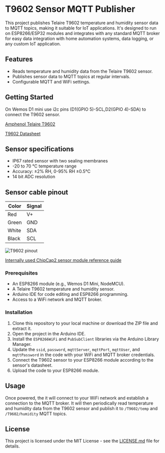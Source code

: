 # T9602 Sensor MQTT Publisher

This project publishes Telaire T9602 temperature and humidity sensor data to MQTT topics, making it suitable for IoT applications.
It's designed to run on ESP8266/ESP32 modules and integrates with any standard MQTT broker for easy data integration with home automation systems, data logging, or any custom IoT application.

## Features

- Reads temperature and humidity data from the Telaire T9602 sensor.
- Publishes sensor data to MQTT topics at regular intervals.
- Configurable MQTT and WiFi settings.

## Getting Started
On Wemos D1 mini use i2c pins (D1(GPIO 5)-SCL,D2(GPIO 4)-SDA) to connect the T9602 sensor.

[Amphenol Telaire T9602](https://www.amphenol-sensors.com/en/telaire/humidity/527-humidity-sensors/3224-t9602)

[T9602 Datasheet](https://www.farnell.com/datasheets/1872050.pdf)

##  Sensor specifications

  * IP67 rated sensor with two sealing membranes
  * -20 to 70 °C temperature range
  * Accuracy: ±2% RH, 0-95% RH ±0.5°C
  * 14 bit ADC resolution

## Sensor cable pinout

| **Color** |   **Signal**   |
|-----------|----------------|
| Red       | V+             |
| Green     | GND            |
| White     | SDA            |
| Black     | SCL            |

![T9602 pinout](https://encrypted-tbn0.gstatic.com/images?q=tbn:ANd9GcS4IXIdSB64S-NKB0MQdY745BLXDTEJgOI-VA&usqp=CAU)

[Internally used ChipCap2 sensor module reference guide](https://www.amphenol-sensors.com/hubfs/Documents/AAS-916-127J-Telaire-ChipCap2-022118-web.pdf?Itemid=8487+%27)

### Prerequisites

- An ESP8266 module (e.g., Wemos D1 Mini, NodeMCU).
- A Telaire T9602 temperature and humidity sensor.
- Arduino IDE for code editing and ESP8266 programming.
- Access to a WiFi network and MQTT broker.

### Installation

1. Clone this repository to your local machine or download the ZIP file and extract it.
2. Open the project in the Arduino IDE.
3. Install the `ESP8266WiFi` and `PubSubClient` libraries via the Arduino Library Manager.
4. Update the `ssid`, `password`, `mqttServer`, `mqttPort`, `mqttUser`, and `mqttPassword` in the code with your WiFi and MQTT broker credentials.
5. Connect the T9602 sensor to your ESP8266 module according to the sensor's datasheet.
6. Upload the code to your ESP8266 module.

## Usage

Once powered, the it will connect to your WiFi network and establish a connection to the MQTT broker. 
It will then periodically read temperature and humidity data from the T9602 sensor and publish it to `/T9602/temp` and `/T9602/humidity` MQTT topics.

## License

This project is licensed under the MIT License - see the [LICENSE.md](LICENSE.md) file for details.